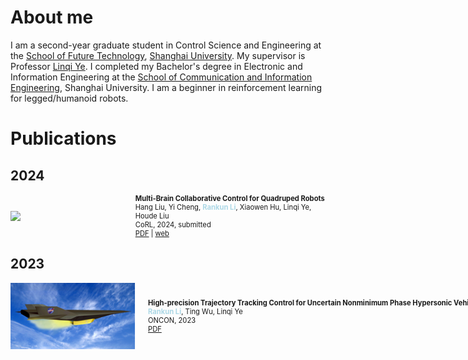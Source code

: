# About me
I am a second-year graduate student in Control Science and Engineering at the [School of Future Technology](https://ai.shu.edu.cn/), [Shanghai University](https://www.shu.edu.cn/). My supervisor is Professor [Linqi Ye](https://linqi-ye.github.io/). I completed my Bachelor's degree in Electronic and Information Engineering at the [School of Communication and Information Engineering](https://scie.shu.edu.cn/), Shanghai University. I am a beginner in reinforcement learning for legged/humanoid robots.
# Publications
## 2024
<div style="display: flex; align-items: center;">
    <img src="../images/2024corl.png" width="200" style="float: left; margin-right: 20px;">
    <div style="font-size: 0.8em; display: block;">
      <strong style="font-size: 1em;">Multi-Brain Collaborative Control for Quadruped Robots</strong>
      <br>Hang Liu, Yi Cheng, <strong style="color: #add8e6;">Rankun Li</strong>, Xiaowen Hu, Linqi Ye, Houde Liu
      <br>CoRL, 2024, submitted
      <br><a href="/files/CoRL24.pdf" target="_blank">PDF</a> | <a href="https://quad-mbc.github.io/" target="_blank">web</a>
    </div>
</div>

## 2023
<div style="display: flex; align-items: center;">
    <img src="../images/oncon.png" width="200" style="float: left; margin-right: 20px;">
    <div style="font-size: 0.8em; display: block;">
      <strong style="white-space: nowrap; font-size: 1em;">High-precision Trajectory Tracking Control for Uncertain Nonminimum Phase Hypersonic Vehicles</strong>
      <br><strong style="color: #add8e6;">Rankun Li</strong>, Ting Wu, Linqi Ye
      <br>ONCON, 2023
      <br><a href="/files/ONCON.pdf" target="_blank">PDF</a> 
    </div>
</div>





